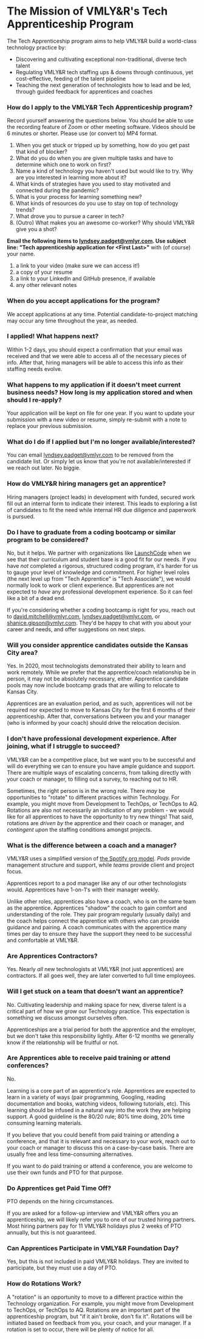 # The Mission of VMLY&R's Tech Apprenticeship Program
The Tech Apprenticeship program aims to help VMLY&R build a world-class technology practice by:

- Discovering and cultivating exceptional non-traditional, diverse tech talent
- Regulating VMLY&R tech staffing ups & downs through continuous, yet cost-effective, feeding of the talent pipeline
- Teaching the next generation of technologists how to lead and be led, through guided feedback for apprentices and coaches

### How do I apply to the VMLY&R Tech Apprenticeship program?
Record yourself answering the questions below.  You should be able to use the recording feature of Zoom or other meeting software.  Videos should be 6 minutes or shorter.  Please use (or convert to) MP4 format.

1. When you get stuck or tripped up by something, how do you get past that kind of blocker?
1. What do you do when you are given multiple tasks and have to determine which one to work on first?
1. Name a kind of technology you haven't used but would like to try. Why are you interested in learning more about it?
1. What kinds of strategies have you used to stay motivated and connected during the pandemic?
1. What is your process for learning something new?
1. What kinds of resources do you use to stay on top of technology trends?
1. What drove you to pursue a career in tech?
1. (Outro) What makes you an awesome co-worker?  Why should VMLY&R give you a shot?

**Email the following items to [lyndsey.padget@vmlyr.com](mailto:lyndsey.padget@vmlyr.com).  Use subject line: "Tech apprenticeship application for \<First Last\>"** with (of course) your name.

1. a link to your video (make sure we can access it!)
1. a copy of your resume
1. a link to your LinkedIn and GitHub presence, if available
1. any other relevant notes

### When do you accept applications for the program?
We accept applications at any time.  Potential candidate-to-project matching may occur any time throughout the year, as needed.

### I applied!  What happens next?
Within 1-2 days, you should expect a confirmation that your email was received and that we were able to access all of the necessary pieces of info.  After that, hiring managers will be able to access this info as their staffing needs evolve.

### What happens to my application if it doesn't meet current business needs?  How long is my application stored and when should I re-apply?
Your application will be kept on file for one year.  If you want to update your submission with a new video or resume, simply re-submit with a note to replace your previous submission.  

### What do I do if I applied but I'm no longer available/interested?
You can email [lyndsey.padget@vmlyr.com](mailto:lyndsey.padget@vmlyr.com) to be removed from the candidate list.  Or simply let us know that you're not available/interested if we reach out later.  No biggie.

### How do VMLY&R hiring managers get an apprentice?
Hiring managers (project leads) in development with funded, secured work fill out an internal form to indicate their interest.  This leads to exploring a list of candidates to fit the need while internal HR due diligence and paperwork is pursued.

### Do I have to graduate from a coding bootcamp or similar program to be considered?
No, but it helps.  We partner with organizations like [LaunchCode](https://www.launchcode.org) when we see that their curriculum and student base is a good fit for our needs.  If you have _not_ completed a rigorous, structured coding program, it's harder for us to gauge your level of knowledge and commitment.  For higher level roles (the next level up from "Tech Apprentice" is "Tech Associate"), we would normally look to work or client experience.  But apprentices are not expected to _have_ any professional development experience.  So it can feel like a bit of a dead end.

If you're considering whether a coding bootcamp is right for you, reach out to [david.mitchell@vmlyr.com](mailto:david.mitchell@vmlyr.com), [lyndsey.padget@vmlyr.com](mailto:lyndsey.padget@vmlyr.com), or [shanice.gipson@vmlyr.com](mailto:shanice.gipson@vmlyr.com).  They'd be happy to chat with you about your career and needs, and offer suggestions on next steps.

### Will you consider apprentice candidates outside the Kansas City area?
Yes.  In 2020, most technologists demonstrated their ability to learn and work remotely.  While we prefer that the apprentice/coach relationship be in person, it may not be absolutely necessary, either.  Apprentice candidate pools may now include bootcamp grads that are willing to relocate to Kansas City.

Apprentices are an evaluation period, and as such, apprentices will not be required nor expected to move to Kansas City for the first 6 months of their apprenticeship.  After that, conversations between you and your manager (who is informed by your coach) should drive the relocation decision.

### I don't have professional development experience.  After joining, what if I struggle to succeed?
VMLY&R can be a competitive place, but we want you to be successful and will do everything we can to ensure you have ample guidance and support.  There are multiple ways of escalating concerns, from talking directly with your coach or manager, to filling out a survey, to reaching out to HR.

Sometimes, the right person is in the wrong role.  There _may_ be opportunities to "rotate" to different practices within Technology.  For example, you might move from Development to TechOps, or TechOps to AQ.  Rotations are also not necessarily an indication of any problem - we would like for all apprentices to have the opportunity to try new things!  That said, rotations are _driven by_ the apprentice and their coach or manager, and _contingent upon_ the staffing conditions amongst projects.

### What is the difference between a coach and a manager?
VMLY&R uses a simplified version of [the Spotify org model](https://www.atlassian.com/agile/agile-at-scale/spotify).  _Pods_ provide management structure and support, while _teams_ provide client and project focus.

Apprentices report to a pod manager like any of our other technologists would.  Apprentices have 1-on-1's with their manager weekly.

Unlike other roles, apprentices also have a coach, who is on the same team as the apprentice.  Apprentices "shadow" the coach to gain comfort and understanding of the role.  They pair program regularly (usually daily) and the coach helps connect the apprentice with others who can provide guidance and pairing.  A coach communicates with the apprentice many times per day to ensure they have the support they need to be successful and comfortable at VMLY&R.

### Are Apprentices Contractors?
Yes.  Nearly _all_ new technologists at VMLY&R (not just apprentices) are contractors.  If all goes well, they are later converted to full time employees.

### Will I get stuck on a team that doesn't want an apprentice?
No.  Cultivating leadership and making space for new, diverse talent is a critical part of how we grow our Technology practice.  This expectation is something we discuss amongst ourselves often.

Apprenticeships are a trial period for both the apprentice and the employer, but we don't take this responsibility lightly.  After 6-12 months we generally know if the relationship will be fruitful or not.

### Are Apprentices able to receive paid training or attend conferences?
No.

Learning is a core part of an apprentice's role.  Apprentices are expected to learn in a variety of ways (pair programming, Googling, reading documentation and books, watching videos, following tutorials, etc).  This learning should be infused in a natural way into the work they are helping support.  A good guideline is the 80/20 rule; 80% time doing, 20% time consuming learning materials.

If you believe that you could benefit from paid training or attending a conference, and that it is relevant and necessary to your work, reach out to your coach or manager to discuss this on a case-by-case basis.  There are usually free and less time-consuming alternatives.

If you want to do paid training or attend a conference, you are welcome to use their own funds and PTO for that purpose.

### Do Apprentices get Paid Time Off?
PTO depends on the hiring circumstances.

If you are asked for a follow-up interview and VMLY&R offers you an apprenticeship, we will likely refer you to one of our trusted hiring partners.  Most hiring partners pay for 11 VMLY&R holidays plus 2 weeks of PTO annually, but this is not guaranteed.

### Can Apprentices Participate in VMLY&R Foundation Day?
Yes, but this is not included in paid VMLY&R holidays.  They are invited to participate, but they must use a day of PTO.

### How do Rotations Work?
A "rotation" is an opportunity to move to a different practice within the Technology organization.  For example, you might move from Development to TechOps, or TechOps to AQ.  Rotations are an important part of the apprenticeship program, but "if it ain't broke, don't fix it".  Rotations will be initiated based on feedback from you, your coach, and your manager.  If a rotation is set to occur, there will be plenty of notice for all.
